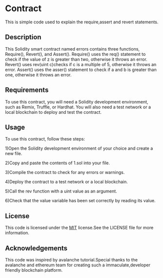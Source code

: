 # Contract

This is simple code used to explain the require,assert and revert statements.


## Description

This Solidity smart contract named errors contains three functions, Require(), Revert(), and Assert(). Require() uses the req() statement to check if the value of z is greater than two, otherwise it throws an error. Revert() uses rev(uint c)checks if c is a multiple of 5, otherwise it throws an error. Assert() uses the asser() statement to check if a and b  is greater than one, otherwise it throws an error.
 

## Requirements

To use this contract, you will need a Solidity development environment, such as Remix, Truffle, or Hardhat. You will also need a test network or a local blockchain to deploy and test the contract.
## Usage

To use this contract, follow these steps:

1)Open the Solidity development environment of your choice and create a new file.

2)Copy and paste the contents of 1.sol into your file.

3)Compile the contract to check for any errors or warnings.

4)Deploy the contract to a test network or a local blockchain.

5)Call the rev function with a uint value as an argument.

6)Check that the value variable has been set correctly by reading its value.
## License

This code is licensed under the [MIT](https://choosealicense.com/licenses/mit/) license.See the LICENSE file for more information.


## Acknowledgements

This code was inspired by avalanche tutorial.Special thanks to the avalanche and ethereum team for creating such a immaculate,developer friendly blockchain platform.
